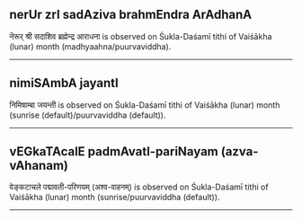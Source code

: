 ## nerUr zrI sadAziva brahmEndra ArAdhanA
नॆरूर् श्री सदाशिव ब्रह्मेन्द्र आराधना is observed on Śukla-Daśamī tithi of Vaiśākha (lunar) month (madhyaahna/puurvaviddha).



---
## nimiSAmbA jayantI
निमिषाम्बा जयन्ती is observed on Śukla-Daśamī tithi of Vaiśākha (lunar) month (sunrise (default)/puurvaviddha (default)).



---
## vEGkaTAcalE padmAvatI-pariNayam (azva-vAhanam)
वेङ्कटाचले पद्मावती-परिणयम् (अश्व-वाहनम्) is observed on Śukla-Daśamī tithi of Vaiśākha (lunar) month (sunrise/puurvaviddha (default)).



---

